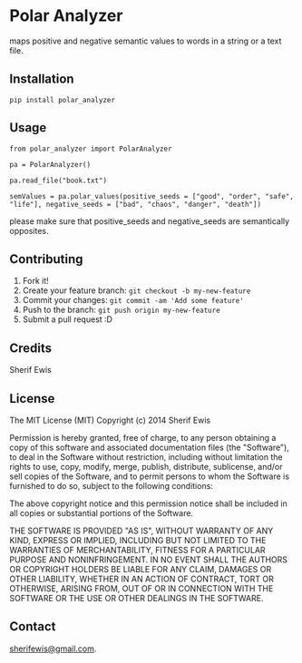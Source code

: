# Polar Analyzer

maps positive and negative semantic values to words in a string or a text file.

## Installation

`pip install polar_analyzer`

## Usage


`from polar_analyzer import PolarAnalyzer`

`pa = PolarAnalyzer()`

`pa.read_file("book.txt")`

`semValues = pa.polar_values(positive_seeds = ["good", "order", "safe", "life"], negative_seeds = ["bad", "chaos", "danger", "death"])`

please make sure that positive_seeds and negative_seeds are semantically opposites.

## Contributing

1. Fork it!
2. Create your feature branch: `git checkout -b my-new-feature`
3. Commit your changes: `git commit -am 'Add some feature'`
4. Push to the branch: `git push origin my-new-feature`
5. Submit a pull request :D

## Credits

Sherif Ewis

## License

The MIT License (MIT)
Copyright (c) 2014 Sherif Ewis

Permission is hereby granted, free of charge, to any person obtaining a copy of this software and associated documentation files (the "Software"), to deal in the Software without restriction, including without limitation the rights to use, copy, modify, merge, publish, distribute, sublicense, and/or sell copies of the Software, and to permit persons to whom the Software is furnished to do so, subject to the following conditions:

The above copyright notice and this permission notice shall be included in all copies or substantial portions of the Software.

THE SOFTWARE IS PROVIDED "AS IS", WITHOUT WARRANTY OF ANY KIND, EXPRESS OR IMPLIED, INCLUDING BUT NOT LIMITED TO THE WARRANTIES OF MERCHANTABILITY, FITNESS FOR A PARTICULAR PURPOSE AND NONINFRINGEMENT. IN NO EVENT SHALL THE AUTHORS OR COPYRIGHT HOLDERS BE LIABLE FOR ANY CLAIM, DAMAGES OR OTHER LIABILITY, WHETHER IN AN ACTION OF CONTRACT, TORT OR OTHERWISE, ARISING FROM, OUT OF OR IN CONNECTION WITH THE SOFTWARE OR THE USE OR OTHER DEALINGS IN THE SOFTWARE.

## Contact

sherifewis@gmail.com.

